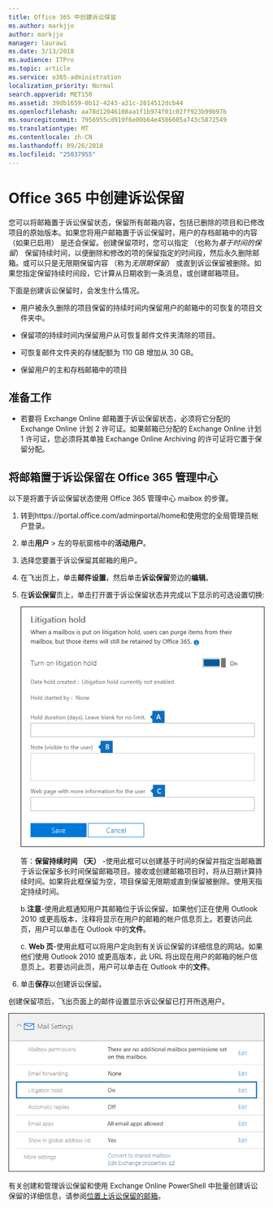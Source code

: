 ```yaml
---
title: Office 365 中创建诉讼保留
ms.author: markjjo
author: markjjo
manager: laurawi
ms.date: 3/13/2018
ms.audience: ITPro
ms.topic: article
ms.service: o365-administration
localization_priority: Normal
search.appverid: MET150
ms.assetid: 39db1659-0b12-4243-a21c-2614512dcb44
ms.openlocfilehash: aa78d12046108aa1f1b974f01c02ff923b99b97b
ms.sourcegitcommit: 7956955cd919f6e00b64e4506605a743c5872549
ms.translationtype: MT
ms.contentlocale: zh-CN
ms.lasthandoff: 09/26/2018
ms.locfileid: "25037955"
---
```

# <a name="create-a-litigation-hold-in-office-365"></a>Office 365 中创建诉讼保留

您可以将邮箱置于诉讼保留状态，保留所有邮箱内容，包括已删除的项目和已修改项目的原始版本。如果您将用户邮箱置于诉讼保留时，用户的存档邮箱中的内容 （如果已启用） 是还会保留。创建保留项时，您可以指定 （也称为*基于时间的保留*） 保留持续时间，以便删除和修改的项的保留指定的时间段，然后永久删除邮箱。或可以只是无限期保留内容 （称为*无限期保留*） 或直到诉讼保留被删除。如果您指定保留持续时间段，它计算从日期收到一条消息，或创建邮箱项目。 
  
下面是创建诉讼保留时，会发生什么情况。
  
- 用户被永久删除的项目保留的持续时间内保留用户的邮箱中的可恢复的项目文件夹中。
    
- 保留项的持续时间内保留用户从可恢复邮件文件夹清除的项目。
    
- 可恢复邮件文件夹的存储配额为 110 GB 增加从 30 GB。
    
- 保留用户的主和存档邮箱中的项目
    
## <a name="before-you-begin"></a>准备工作

- 若要将 Exchange Online 邮箱置于诉讼保留状态，必须将它分配的 Exchange Online 计划 2 许可证。如果邮箱已分配的 Exchange Online 计划 1 许可证，您必须将其单独 Exchange Online Archiving 的许可证将它置于保留分配。
    

## <a name="place-a-mailbox-on-litigation-hold-in-the-office-365-admin-center"></a>将邮箱置于诉讼保留在 Office 365 管理中心

以下是将置于诉讼保留状态使用 Office 365 管理中心 maibox 的步骤。

1. 转到https://portal.office.com/adminportal/home和使用您的全局管理员帐户登录。
2. 单击**用户** > 左的导航窗格中的**活动用户**。
3. 选择您要置于诉讼保留其邮箱的用户。
4. 在飞出页上，单击**邮件设置**，然后单击**诉讼保留**旁边的**编辑**。
5. 在**诉讼保留**页上，单击打开置于诉讼保留状态并完成以下显示的可选设置切换:
 
    ![O365_LitigationHold1.png](media/O365-LitigationHold1.png)

    答：**保留持续时间 （天）** -使用此框可以创建基于时间的保留并指定当邮箱置于诉讼保留多长时间保留邮箱项目。接收或创建邮箱项目时，将从日期计算持续时间。如果将此框保留为空，项目保留无限期或直到保留被删除。使用天指定持续时间。
    
    b.**注意**-使用此框通知用户其邮箱位于诉讼保留。如果他们正在使用 Outlook 2010 或更高版本，注释将显示在用户的邮箱的帐户信息页上。若要访问此页，用户可以单击在 Outlook 中的**文件**。
     
    c. **Web 页**-使用此框可以将用户定向到有关诉讼保留的详细信息的网站。如果他们使用 Outlook 2010 或更高版本，此 URL 将出现在用户的邮箱的帐户信息页上。若要访问此页，用户可以单击在 Outlook 中的**文件**。
 
6. 单击**保存**以创建诉讼保留。

创建保留项后，飞出页面上的邮件设置显示诉讼保留已打开所选用户。

![O365_LitigationHold2.png](media/O365-LitigationHold2.png)

有关创建和管理诉讼保留和使用 Exchange Online PowerShell 中批量创建诉讼保留的详细信息，请参阅[位置上诉讼保留的邮箱](https://docs.microsoft.com/office365/SecurityCompliance/place-a-mailbox-on-litigation-hold)。
